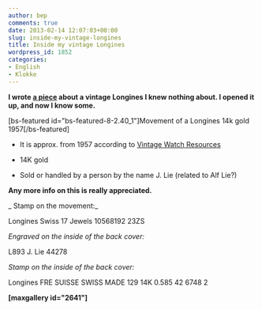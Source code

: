 ```yaml
---
author: bep
comments: true
date: 2013-02-14 12:07:03+00:00
slug: inside-my-vintage-longines
title: Inside my vintage Longines
wordpress_id: 1852
categories:
- English
- Klokke
---
```


**I wrote [a piece](http://bepsays.com/2012/10/my-vinage-longines/) about a vintage Longines I knew nothing about. I opened it up, and now I know some.**

[bs-featured id="bs-featured-8-2.40_1"]Movement of a Longines 14k gold 1957[/bs-featured]

<!--more-->



	
  * It is approx. from 1957 according to [Vintage Watch Resources](http://www.vintagewatchresources.com/year_identifier.php)

	
  * 14K gold

	
  * Sold or handled by a person by the name J. Lie (related to Alf Lie?)


**Any more info on this is really appreciated.**

_ Stamp on the movement:_

Longines Swiss
17 Jewels
10568192
23ZS

_Engraved on the inside of the back cover:_

L893
J. Lie 44278

_Stamp on the inside of the back cover:_

Longines
FRE SUISSE
SWISS MADE
129
14K
0.585
42
6748 2

**[maxgallery id="2641"]**
